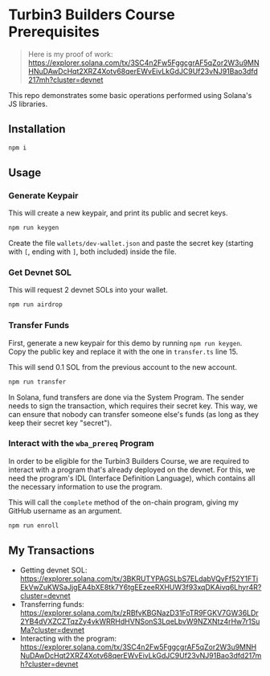 # Turbin3 Builders Course Prerequisites

> Here is my proof of work: https://explorer.solana.com/tx/3SC4n2Fw5FggcgrAF5qZor2W3u9MNHNuDAwDcHqt2XRZ4Xotv68qerEWvEivLkGdJC9Uf23vNJ91Bao3dfd217mh?cluster=devnet

This repo demonstrates some basic operations performed using Solana's JS libraries.

## Installation

```sh
npm i
```

## Usage

### Generate Keypair

This will create a new keypair, and print its public and secret keys.

```sh
npm run keygen
```

Create the file `wallets/dev-wallet.json` and paste the secret key (starting with `[`, ending with `]`, both included) inside the file.

### Get Devnet SOL

This will request 2 devnet SOLs into your wallet.

```sh
npm run airdrop
```

### Transfer Funds

First, generate a new keypair for this demo by running `npm run keygen`. Copy the public key and replace it with the one in `transfer.ts` line 15.

This will send 0.1 SOL from the previous account to the new account.

```sh
npm run transfer
```

In Solana, fund transfers are done via the System Program. The sender needs to sign the transaction, which requires their secret key. This way, we can ensure that nobody can transfer someone else's funds (as long as they keep their secret key "secret").

### Interact with the `wba_prereq` Program

In order to be eligible for the Turbin3 Builders Course, we are required to interact with a program that's already deployed on the devnet. For this, we need the program's IDL (Interface Definition Language), which contains all the necessary information to use the program.

This will call the `complete` method of the on-chain program, giving my GitHub username as an argument.

```sh
npm run enroll
```

## My Transactions

- Getting devnet SOL: https://explorer.solana.com/tx/3BKRUTYPAGSLbS7ELdabVQyFf52Y1FTiEkVwZuKWSaJjgEA4bXE8tk7Y6tgEEzeeRXHUW3f93xqDKAivq6Lhyr4R?cluster=devnet
- Transferring funds: https://explorer.solana.com/tx/zRBfvKBGNazD31FoTR9FGKV7GW36LDr2YB4dVXZCZTqzZy4vkWRRHdHVNSonS3LqeLbvW9NZXNtz4rHw7r1SuMa?cluster=devnet
- Interacting with the program: https://explorer.solana.com/tx/3SC4n2Fw5FggcgrAF5qZor2W3u9MNHNuDAwDcHqt2XRZ4Xotv68qerEWvEivLkGdJC9Uf23vNJ91Bao3dfd217mh?cluster=devnet
